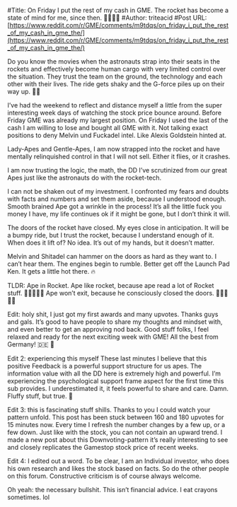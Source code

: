 #Title: On Friday I put the rest of my cash in GME. The rocket has become a state of mind for me, since then. 🙌🏻💎🚀
#Author: triteacid
#Post URL: [https://www.reddit.com/r/GME/comments/m9tdqs/on_friday_i_put_the_rest_of_my_cash_in_gme_the/](https://www.reddit.com/r/GME/comments/m9tdqs/on_friday_i_put_the_rest_of_my_cash_in_gme_the/)


Do you know the movies when the astronauts strap into their seats in the rockets and effectively become human cargo with very limited control over the situation. They trust the team on the ground, the technology and each other with their lives. The ride gets shaky and the G-force piles up on their way up. 🌙🚀

I’ve had the weekend to reflect and distance myself a little from the super interesting week days of watching the stock price bounce around. Before Friday GME was already my largest position. On Friday I used the last of the cash I am willing to lose and bought all GME with it. Not talking exact positions to deny Melvin und Fuckadel intel. Like Alexis Goldstein hinted at. 

Lady-Apes and Gentle-Apes, I am now strapped into the rocket and have mentally relinquished control in that I will not sell. Either it flies, or it crashes. 

I am now trusting the logic, the math, the DD I’ve scrutinized from our great Apes just like the astronauts do with the rocket-tech. 

I can not be shaken out of my investment. I confronted my fears and doubts with facts and numbers and set them aside, because I understood enough. Smooth brained Ape got a wrinkle in the process! It’s all the little fuck you money I have, my life continues ok if it might be gone, but I don’t think it will. 

The doors of the rocket have closed. My eyes close in anticipation. It will be a bumpy ride, but I trust the rocket, because I understand enough of it. When does it lift of? No idea. It’s out of my hands, but it doesn’t matter.

Melvin and Shitadel can hammer on the doors as  hard as they want to. I can’t hear them. The engines begin to rumble. Better get off the Launch Pad Ken. It gets a little hot there. 🔥 

TLDR: Ape in Rocket. Ape like rocket, because ape read a lot of Rocket stuff. 🙌🏻🚀🙌🏻 Ape won’t exit, because he consciously closed the doors. 🙌🏻💎🙌🏻

Edit: holy shit, I just got my first awards and many upvotes. Thanks guys and gals. It’s good to have people to share my thoughts and mindset with, and even better to get an approving nod back. Good stuff folks, I feel relaxed and ready for the next exciting week with GME! All the best from Germany! 🇩🇪 🦍

Edit 2: experiencing this myself These last minutes I believe that this positive Feedback is a powerful support structure for us apes. The information value with all the DD here is extremely high and powerful. I’m experiencing the psychological support frame aspect for the first time this sub provides. I underestimated it, it feels powerful to share and care. Damn. Fluffy stuff, but true. 🦍

Edit 3: this is fascinating stuff shills. Thanks to you I could watch your pattern unfold. This post has been stuck between 160 and 180 upvotes for 15 minutes now. Every time I refresh the number changes by a few up, or a few down. Just like with the stock, you can not contain an upward trend. I made a new post about this Downvoting-pattern it’s really interesting to see and closely replicates the Gamestop stock price of recent weeks. 

Edit 4: I edited out a word. To be clear, I am an
Individual investor, who does his own research and likes the stock based on facts. So do the other people on this forum. Constructive criticism is of course always welcome. 

Oh yeah: the necessary bullshit. This isn’t financial advice. I eat crayons sometimes. lol